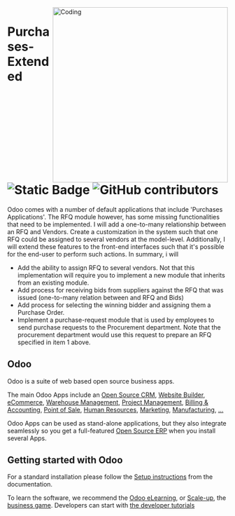 <img align="right" alt="Coding" width="400" src="">

# Purchases-Extended  ![Static Badge](https://img.shields.io/badge/purchases_extended-v1.0-blue?style=for-the-badge)  ![GitHub contributors](https://img.shields.io/github/contributors/MartinKalema/purchases-extended?style=for-the-badge&logo=github)

Odoo comes with a number of default applications that include 'Purchases Applications'. The RFQ module however, has some missing functionalities that need to be implemented. I will add a one-to-many relationship between an RFQ and Vendors. Create a customization in the system such that one RFQ could be assigned to several vendors at the model-level. Additionally, I will extend these features to the front-end interfaces such that it's possible for the end-user to perform such actions. In summary, i will 
-  Add the ability to assign RFQ to several vendors. Not that this implementation will require you to implement a new module that inherits from an existing module.
-  Add process for receiving bids from suppliers against the RFQ that was issued (one-to-many relation between and RFQ and Bids)
-  Add process for selecting the winning bidder and assigning them a Purchase Order.
-  Implement a purchase-request module that is used by employees to send purchase requests to the Procurement department. Note that the procurement department would use this request to prepare an RFQ specified in item 1 above.


Odoo
----

Odoo is a suite of web based open source business apps.

The main Odoo Apps include an <a href="https://www.odoo.com/page/crm">Open Source CRM</a>,
<a href="https://www.odoo.com/app/website">Website Builder</a>,
<a href="https://www.odoo.com/app/ecommerce">eCommerce</a>,
<a href="https://www.odoo.com/app/inventory">Warehouse Management</a>,
<a href="https://www.odoo.com/app/project">Project Management</a>,
<a href="https://www.odoo.com/app/accounting">Billing &amp; Accounting</a>,
<a href="https://www.odoo.com/app/point-of-sale-shop">Point of Sale</a>,
<a href="https://www.odoo.com/app/employees">Human Resources</a>,
<a href="https://www.odoo.com/app/social-marketing">Marketing</a>,
<a href="https://www.odoo.com/app/manufacturing">Manufacturing</a>,
<a href="https://www.odoo.com/">...</a>

Odoo Apps can be used as stand-alone applications, but they also integrate seamlessly so you get
a full-featured <a href="https://www.odoo.com">Open Source ERP</a> when you install several Apps.

Getting started with Odoo
-------------------------

For a standard installation please follow the <a href="https://www.odoo.com/documentation/16.0/administration/install/install.html">Setup instructions</a>
from the documentation.

To learn the software, we recommend the <a href="https://www.odoo.com/slides">Odoo eLearning</a>, or <a href="https://www.odoo.com/page/scale-up-business-game">Scale-up</a>, the <a href="https://www.odoo.com/page/scale-up-business-game">business game</a>. Developers can start with <a href="https://www.odoo.com/documentation/16.0/developer/howtos.html">the developer tutorials</a>
